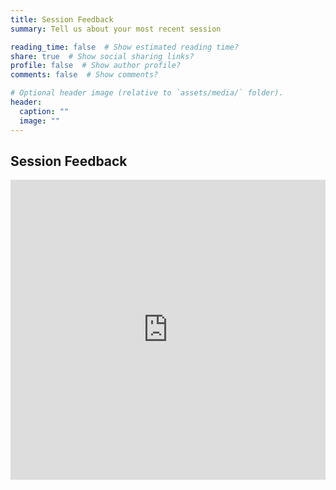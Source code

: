 ```yaml
---
title: Session Feedback
summary: Tell us about your most recent session

reading_time: false  # Show estimated reading time?
share: true  # Show social sharing links?
profile: false  # Show author profile?
comments: false  # Show comments?

# Optional header image (relative to `assets/media/` folder).
header:
  caption: ""
  image: ""
---
```

## Session Feedback
<iframe width="640px" height= "480px" src= "https://forms.office.com/Pages/ResponsePage.aspx?id=66jWFsCKj0qf341gOzW8lMQ8SOZ-qP1Dn1MvKhRoizJUQk5VTUM4OVhXVUY0MlFPUlVHMlhJWlFNSi4u&embed=true" frameborder= "0" marginwidth= "0" marginheight= "0" style= "border: none; max-width:100%; max-height:100vh" allowfullscreen webkitallowfullscreen mozallowfullscreen msallowfullscreen> </iframe>
